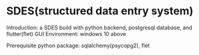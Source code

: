 # SDES(structured data entry system)
Introduction: a SDES build with python backend, postgresql database, and flutter(flet) GUI
Environment:  windows 10 above

Prerequisite python package: sqlalchemy(psycopg2), flet 
